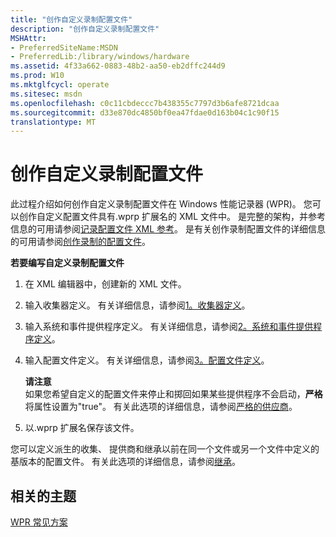 ```yaml
---
title: "创作自定义录制配置文件"
description: "创作自定义录制配置文件"
MSHAttr:
- PreferredSiteName:MSDN
- PreferredLib:/library/windows/hardware
ms.assetid: 4f33a662-0883-48b2-aa50-eb2dffc244d9
ms.prod: W10
ms.mktglfcycl: operate
ms.sitesec: msdn
ms.openlocfilehash: c0c11cbdeccc7b438355c7797d3b6afe8721dcaa
ms.sourcegitcommit: d33e870dc4850bf0ea47fdae0d163b04c1c90f15
translationtype: MT
---
```

# <a name="author-a-custom-recording-profile"></a>创作自定义录制配置文件


此过程介绍如何创作自定义录制配置文件在 Windows 性能记录器 (WPR)。 您可以创作自定义配置文件具有.wprp 扩展名的 XML 文件中。 是完整的架构，并参考信息的可用请参阅[记录配置文件 XML 参考](recording-profile-xml-reference.md)。 是有关创作录制配置文件的详细信息的可用请参阅[创作录制的配置文件](authoring-recording-profiles.md)。

**若要编写自定义录制配置文件**

1.  在 XML 编辑器中，创建新的 XML 文件。

2.  输入收集器定义。 有关详细信息，请参阅[1。收集器定义](1-collector-definitions.md)。

3.  输入系统和事件提供程序定义。 有关详细信息，请参阅[2。系统和事件提供程序定义](2-system-and-event-provider-definitions.md)。

4.  输入配置文件定义。 有关详细信息，请参阅[3。配置文件定义](3-profile-definitions.md)。

    **请注意**  
    如果您希望自定义的配置文件来停止和掷回如果某些提供程序不会启动，**严格**将属性设置为"true"。 有关此选项的详细信息，请参阅[严格的供应商](strict-providers.md)。

     

5.  以.wprp 扩展名保存该文件。

您可以定义派生的收集、 提供商和继承以前在同一个文件或另一个文件中定义的基版本的配置文件。 有关此选项的详细信息，请参阅[继承](inheritance.md)。

## <a name="related-topics"></a>相关的主题


[WPR 常见方案](windows-performance-recorder-common-scenarios.md)

 

 







